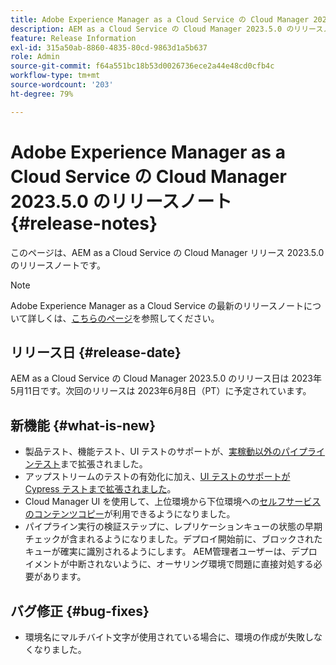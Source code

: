 ```yaml
---
title: Adobe Experience Manager as a Cloud Service の Cloud Manager 2023.5.0 のリリースノート
description: AEM as a Cloud Service の Cloud Manager 2023.5.0 のリリースノート。
feature: Release Information
exl-id: 315a50ab-8860-4835-80cd-9863d1a5b637
role: Admin
source-git-commit: f64a551bc18b53d0026736ece2a44e48cd0cfb4c
workflow-type: tm+mt
source-wordcount: '203'
ht-degree: 79%

---
```


# Adobe Experience Manager as a Cloud Service の Cloud Manager 2023.5.0 のリリースノート {#release-notes}

このページは、AEM as a Cloud Service の Cloud Manager リリース 2023.5.0 のリリースノートです。

>[!NOTE]
>
>Adobe Experience Manager as a Cloud Service の最新のリリースノートについて詳しくは、[こちらのページ](/help/release-notes/release-notes-cloud/release-notes-current.md)を参照してください。

## リリース日 {#release-date}

AEM as a Cloud Service の Cloud Manager 2023.5.0 のリリース日は 2023年5月11日です。次回のリリースは 2023年6月8日（PT）に予定されています。

## 新機能 {#what-is-new}

* 製品テスト、機能テスト、UI テストのサポートが、[実稼動以外のパイプラインテスト](/help/implementing/cloud-manager/configuring-pipelines/configuring-non-production-pipelines.md)まで拡張されました。
* アップストリームのテストの有効化に加え、[UI テストのサポートが Cypress テストまで拡張されました](/help/implementing/cloud-manager/ui-testing.md)。
* Cloud Manager UI を使用して、上位環境から下位環境への[セルフサービスのコンテンツコピー](/help/implementing/developing/tools/content-copy.md)が利用できるようになりました。
* パイプライン実行の検証ステップに、レプリケーションキューの状態の早期チェックが含まれるようになりました。デプロイ開始前に、ブロックされたキューが確実に識別されるようにします。 AEM管理者ユーザーは、デプロイメントが中断されないように、オーサリング環境で問題に直接対処する必要があります。

## バグ修正 {#bug-fixes}

* 環境名にマルチバイト文字が使用されている場合に、環境の作成が失敗しなくなりました。
